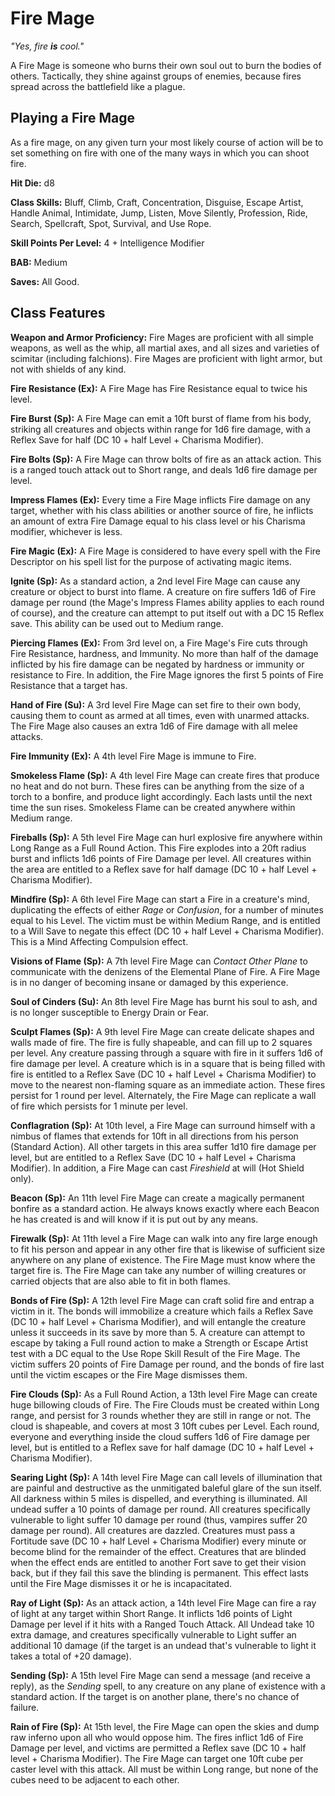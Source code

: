 # Fire Mage
_"Yes, fire **is** cool."_

A Fire Mage is someone who burns their own soul out to burn the bodies of others. Tactically, they shine against groups of enemies, because fires spread across the battlefield like a plague.

## Playing a Fire Mage

As a fire mage, on any given turn your most likely course of action will be to set something on fire with one of the many ways in which you can shoot fire.

__Hit Die:__ d8

__Class Skills:__ Bluff, Climb, Craft, Concentration, Disguise, Escape Artist, Handle Animal, Intimidate, Jump, Listen, Move Silently, Profession, Ride, Search, Spellcraft, Spot, Survival, and Use Rope.

__Skill Points Per Level:__ 4 + Intelligence Modifier

__BAB:__ Medium

__Saves:__ All Good.

## Class Features

__Weapon and Armor Proficiency:__ Fire Mages are proficient with all simple weapons, as well as the whip, all martial axes, and all sizes and varieties of scimitar (including falchions). Fire Mages are proficient with light armor, but not with shields of any kind.

__Fire Resistance (Ex):__ A Fire Mage has Fire Resistance equal to twice his level.

__Fire Burst (Sp):__ A Fire Mage can emit a 10ft burst of flame from his body, striking all creatures and objects within range for 1d6 fire damage, with a Reflex Save for half (DC 10 + half Level + Charisma Modifier).

__Fire Bolts (Sp):__ A Fire Mage can throw bolts of fire as an attack action. This is a ranged touch attack out to Short range, and deals 1d6 fire damage per level.

__Impress Flames (Ex):__ Every time a Fire Mage inflicts Fire damage on any target, whether with his class abilities or another source of fire, he inflicts an amount of extra Fire Damage equal to his class level or his Charisma modifier, whichever is less.

__Fire Magic (Ex):__ A Fire Mage is considered to have every spell with the Fire Descriptor on his spell list for the purpose of activating magic items.

__Ignite (Sp):__ As a standard action, a 2nd level Fire Mage can cause any creature or object to burst into flame. A creature on fire suffers 1d6 of Fire damage per round (the Mage's Impress Flames ability applies to each round of course), and the creature can attempt to put itself out with a DC 15 Reflex save. This ability can be used out to Medium range.

__Piercing Flames (Ex):__ From 3rd level on, a Fire Mage's Fire cuts through Fire Resistance, hardness, and Immunity. No more than half of the damage inflicted by his fire damage can be negated by hardness or immunity or resistance to Fire. In addition, the Fire Mage ignores the first 5 points of Fire Resistance that a target has.

__Hand of Fire (Su):__ A 3rd level Fire Mage can set fire to their own body, causing them to count as armed at all times, even with unarmed attacks. The Fire Mage also causes an extra 1d6 of Fire damage with all melee attacks.

__Fire Immunity (Ex):__ A 4th level Fire Mage is immune to Fire.

__Smokeless Flame (Sp):__ A 4th level Fire Mage can create fires that produce no heat and do not burn. These fires can be anything from the size of a torch to a bonfire, and produce light accordingly. Each lasts until the next time the sun rises. Smokeless Flame can be created anywhere within Medium range.

__Fireballs (Sp):__ A 5th level Fire Mage can hurl explosive fire anywhere within Long Range as a Full Round Action. This Fire explodes into a 20ft radius burst and inflicts 1d6 points of Fire Damage per level. All creatures within the area are entitled to a Reflex save for half damage (DC 10 + half Level + Charisma Modifier).

__Mindfire (Sp):__ A 6th level Fire Mage can start a Fire in a creature's mind, duplicating the effects of either _Rage_ or _Confusion_, for a number of minutes equal to his Level. The victim must be within Medium Range, and is entitled to a Will Save to negate this effect (DC 10 + half Level + Charisma Modifier). This is a Mind Affecting Compulsion effect.

__Visions of Flame (Sp):__ A 7th level Fire Mage can _Contact Other Plane_ to communicate with the denizens of the Elemental Plane of Fire. A Fire Mage is in no danger of becoming insane or damaged by this experience.

__Soul of Cinders (Su):__ An 8th level Fire Mage has burnt his soul to ash, and is no longer susceptible to Energy Drain or Fear.

__Sculpt Flames (Sp):__ A 9th level Fire Mage can create delicate shapes and walls made of fire. The fire is fully shapeable, and can fill up to 2 squares per level. Any creature passing through a square with fire in it suffers 1d6 of fire damage per level. A creature which is in a square that is being filled with fire is entitled to a Reflex Save (DC 10 + half Level + Charisma Modifier) to move to the nearest non-flaming square as an immediate action. These fires persist for 1 round per level. Alternately, the Fire Mage can replicate a wall of fire which persists for 1 minute per level.

__Conflagration (Sp):__ At 10th level, a Fire Mage can surround himself with a nimbus of flames that extends for 10ft in all directions from his person (Standard Action). All other targets in this area suffer 1d10 fire damage per level, but are entitled to a Reflex Save (DC 10 + half Level + Charisma Modifier). In addition, a Fire Mage can cast _Fireshield_ at will (Hot Shield only).

__Beacon (Sp):__ An 11th level Fire Mage can create a magically permanent bonfire as a standard action. He always knows exactly where each Beacon he has created is and will know if it is put out by any means.

__Firewalk (Sp):__ At 11th level a Fire Mage can walk into any fire large enough to fit his person and appear in any other fire that is likewise of sufficient size anywhere on any plane of existence. The Fire Mage must know where the target fire is. The Fire Mage can take any number of willing creatures or carried objects that are also able to fit in both flames.

__Bonds of Fire (Sp):__ A 12th level Fire Mage can craft solid fire and entrap a victim in it. The bonds will immobilize a creature which fails a Reflex Save (DC 10 + half Level + Charisma Modifier), and will entangle the creature unless it succeeds in its save by more than 5. A creature can attempt to escape by taking a Full round action to make a Strength or Escape Artist test with a DC equal to the Use Rope Skill Result of the Fire Mage. The victim suffers 20 points of Fire Damage per round, and the bonds of fire last until the victim escapes or the Fire Mage dismisses them.

__Fire Clouds (Sp):__ As a Full Round Action, a 13th level Fire Mage can create huge billowing clouds of Fire. The Fire Clouds must be created within Long range, and persist for 3 rounds whether they are still in range or not. The cloud is shapeable, and covers at most 3 10ft cubes per Level. Each round, everyone and everything inside the cloud suffers 1d6 of Fire damage per level, but is entitled to a Reflex save for half damage (DC 10 + half Level + Charisma Modifier).

__Searing Light (Sp):__ A 14th level Fire Mage can call levels of illumination that are painful and destructive as the unmitigated baleful glare of the sun itself. All darkness within 5 miles is dispelled, and everything is illuminated. All undead suffer a 10 points of damage per round. All creatures specifically vulnerable to light suffer 10 damage per round (thus, vampires suffer 20 damage per round). All creatures are dazzled. Creatures must pass a Fortitude save (DC 10 + half Level + Charisma Modifier) every minute or become blind for the remainder of the effect. Creatures that are blinded when the effect ends are entitled to another Fort save to get their vision back, but if they fail this save the blinding is permanent. This effect lasts until the Fire Mage dismisses it or he is incapacitated.

__Ray of Light (Sp):__ As an attack action, a 14th level Fire Mage can fire a ray of light at any target within Short Range. It inflicts 1d6 points of Light Damage per level if it hits with a Ranged Touch Attack. All Undead take 10 extra damage, and creatures specifically vulnerable to Light suffer an additional 10 damage (if the target is an undead that's vulnerable to light it takes a total of +20 damage).

__Sending (Sp):__ A 15th level Fire Mage can send a message (and receive a reply), as the _Sending_ spell, to any creature on any plane of existence with a standard action. If the target is on another plane, there's no chance of failure.

__Rain of Fire (Sp):__ At 15th level, the Fire Mage can open the skies and dump raw inferno upon all who would oppose him. The fires inflict 1d6 of Fire Damage per level, and victims are permitted a Reflex save (DC 10 + half level + Charisma Modifier). The Fire Mage can target one 10ft cube per caster level with this attack. All must be within Long range, but none of the cubes need to be adjacent to each other.